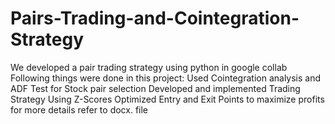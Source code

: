 # Pairs-Trading-and-Cointegration-Strategy
We developed a pair trading strategy using python in google collab Following things were done in this project:  Used Cointegration analysis and ADF Test for Stock pair selection Developed and implemented Trading Strategy Using Z-Scores Optimized Entry and Exit Points to maximize profits for more details refer to docx. file
